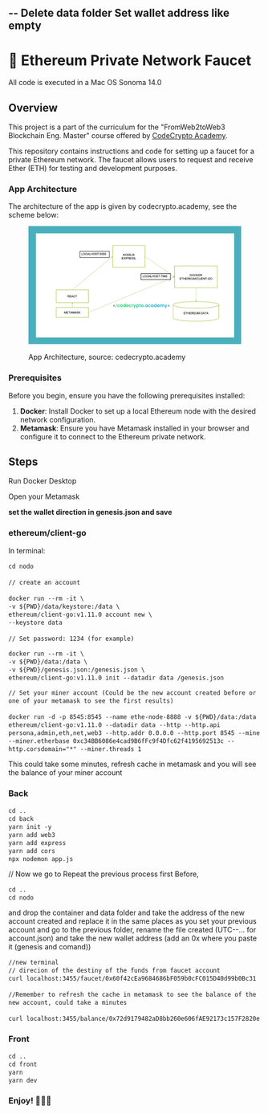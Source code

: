--
Delete data folder
Set wallet address like empty
--


# 👾 Ethereum Private Network Faucet

All code is executed in a Mac OS Sonoma 14.0

## Overview

This project is a part of the curriculum for the "FromWeb2toWeb3 Blockchain Eng. Master" course offered by [CodeCrypto Academy](https://codecrypto.academy/).

This repository contains instructions and code for setting up a faucet for a private Ethereum network. The faucet allows users to request and receive Ether (ETH) for testing and development purposes.

### App Architecture

The architecture of the app is given by codecrypto.academy, see the scheme below:

<figure><img src="arc.png" alt=""><figcaption><p>App Architecture, source: cedecrypto.academy</p></figcaption></figure>

### Prerequisites

Before you begin, ensure you have the following prerequisites installed:

1. **Docker**: Install Docker to set up a local Ethereum node with the desired network configuration.
2. **Metamask**: Ensure you have Metamask installed in your browser and configure it to connect to the Ethereum private network.

## Steps

Run Docker Desktop

Open your Metamask

**set the wallet direction in genesis.json and save**


### ethereum/client-go

In terminal:


```
cd nodo

// create an account

docker run --rm -it \
-v ${PWD}/data/keystore:/data \
ethereum/client-go:v1.11.0 account new \
--keystore data

// Set password: 1234 (for example)
```

```
docker run --rm -it \
-v ${PWD}/data:/data \
-v ${PWD}/genesis.json:/genesis.json \
ethereum/client-go:v1.11.0 init --datadir data /genesis.json
```

```
// Set your miner account (Could be the new account created before or one of your metamask to see the first results)

docker run -d -p 8545:8545 --name ethe-node-8888 -v ${PWD}/data:/data ethereum/client-go:v1.11.0 --datadir data --http --http.api persona,admin,eth,net,web3 --http.addr 0.0.0.0 --http.port 8545 --mine --miner.etherbase 0xc34BB6086e4cad9B6fFc9f4Dfc62f4195692513c --http.corsdomain="*" --miner.threads 1
```
This could take some minutes, refresh cache in metamask and you will see the balance of your miner account

### Back

```
cd ..
cd back
yarn init -y
yarn add web3
yarn add express
yarn add cors
npx nodemon app.js
```

// Now we go to Repeat the previous process first
Before, 
```
cd ..
cd nodo
```
and drop the container and data folder and take the address of the new account created and replace it in the same places as you set your previous account and go to the previous folder, rename the file created (UTC--... for account.json) and take the new wallet address (add an 0x where you paste it (genesis and comand))

```
//new terminal 
// direcion of the destiny of the funds from faucet account
curl localhost:3455/faucet/0x60f42cEa9684686bF059b0cFC015D40d99b0Bc31

//Remember to refresh the cache in metamask to see the balance of the new account, could take a minutes

curl localhost:3455/balance/0x72d9179482aD8bb260e606fAE92173c157F2820e
```

### Front
```
cd ..
cd front
yarn
yarn dev
```

### Enjoy! 🦹🏼‍♂️